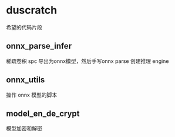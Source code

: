 # duscratch
希望的代码片段

## onnx_parse_infer
稀疏卷积 spc 导出为onnx模型，然后手写onnx parse 创建推理 engine

## onnx_utils
操作 onnx 模型的脚本

## model_en_de_crypt
模型加密和解密
